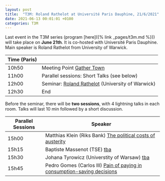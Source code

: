 ```yaml
---
layout: post
title:  "T3M: Roland Rathelot at Université Paris Dauphine, 21/6/2021"
date: 2021-06-13 00:01:01 +0100
categories: T3M
---
```



Last event in the T3M series (program [here]({% link _pages/t3m.md %})) will take place on __June  21th__. It is co-hosted with Université Paris Dauphine. Main speaker is Roland Rathelot from University of Warwick.


| Time (Paris) |                                                                                |
| ------------ | ------------------------------------------------------------------------------ |
| 10h50        | Meeting Point [Gather Town](https://gt.t2m.network)                            |
| 11h00        | Parallel sessions: Short Talks (see below)                                     |
| 12h00        | Seminar: [Roland Rathelot](http://rolandrathelot.com/) (University of Warwick) |
| 12h30        | End                                                                            |
 
Before the seminar, there will be __two sessions__, with 4 lightning talks in each room. Talks will last 10 min followed by a short discussion.

| Parallel Sessions | Speaker                                                            |
| ----------------- | ------------------------------------------------------------------ |
| 15h00             | Matthias Klein (Riks Bank) <u>The political costs of austerity</u> |
| 15h15             | Baptiste Massenot (TSE) <u>tba</u>                                 |
| 15h30             | Johana Tyrowicz (Universtity of Warsaw) <u>tba</u>                 |
| 15h45             | Pedro Gomes (Carlos III)     <u>Pain of paying in consumption-saving decisions</u>                            |
